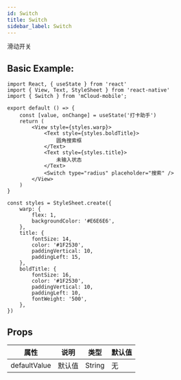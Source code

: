 ```yaml
---
id: Switch
title: Switch
sidebar_label: Switch
---
```


滑动开关

## Basic Example:

```SnackPlayer name=switch-simple
import React, { useState } from 'react'
import { View, Text, StyleSheet } from 'react-native'
import { Switch } from 'mCloud-mobile';

export default () => {
    const [value, onChange] = useState('打卡助手')
    return (
        <View style={styles.warp}>
            <Text style={styles.boldTitle}>
                圆角搜索框
            </Text>
            <Text style={styles.title}>
                未输入状态
            </Text>
            <Switch type="radius" placeholder="搜索" />
        </View>
    )
}

const styles = StyleSheet.create({
    warp: {
        flex: 1,
        backgroundColor: '#E6E6E6',
    },
    title: {
        fontSize: 14,
        color: '#1F2530',
        paddingVertical: 10,
        paddingLeft: 15,
    },
    boldTitle: {
        fontSize: 16,
        color: '#1F2530',
        paddingVertical: 10,
        paddingLeft: 10,
        fontWeight: '500',
    },
})

```



## Props

属性 | 说明 | 类型 | 默认值
----|-----|------|------
| defaultValue | 默认值 | String   |  无 |





